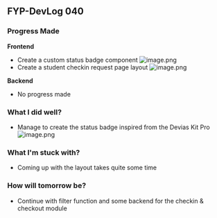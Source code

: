 ## FYP-DevLog 040

### Progress Made
**Frontend**
+ Create a custom status badge component ![image.png](https://cdn.hashnode.com/res/hashnode/image/upload/v1604334199489/EO6UvSodX.png)
+ Create a student checkin request page layout ![image.png](https://cdn.hashnode.com/res/hashnode/image/upload/v1604334264716/z73ky2YY7.png)

**Backend**
+ No progress made

### What I did well?
+ Manage to create the status badge inspired from the Devias Kit Pro ![image.png](https://cdn.hashnode.com/res/hashnode/image/upload/v1604334351965/3h3LusII6.png)

### What I'm stuck with?
+ Coming up with the layout takes quite some time

### How will tomorrow be?
+ Continue with filter function and some backend for the checkin & checkout module